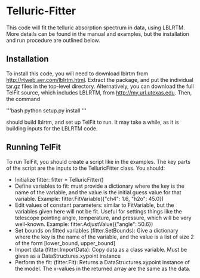 Telluric-Fitter
===============

This code will fit the telluric absorption spectrum in data, using LBLRTM. More details can be found in the manual and examples, but the installation and run procedure are outlined below.


Installation
------------

To install this code, you will need to download lblrtm from http://rtweb.aer.com/lblrtm.html. Extract the package, and put the individual tar.gz files in the top-level directory. Alternatively, you can download the full TelFit source, which includes LBLRTM, from http://my.url.utexas.edu. Then, the command 

'''bash
python setup.py install
'''

should build lblrtm, and set up TelFit to run. It may take a while, as it is building inputs for the LBLRTM code.


Running TelFit
--------------

To run TelFit, you should create a script like in the examples. The key parts of the script are the inputs to the TelluricFitter class. You should:

  - Initialize fitter: fitter = TelluricFitter()
  - Define variables to fit: must provide a dictionary where
      the key is the name of the variable, and the value is
      the initial guess value for that variable.
      Example: fitter.FitVariable({"ch4": 1.6, "h2o": 45.0})
  - Edit values of constant parameters: similar to FitVariable,
      but the variables given here will not be fit. Useful for 
      settings things like the telescope pointing angle, temperature,
      and pressure, which will be very well-known.
      Example: fitter.AdjustValue({"angle": 50.6})
  - Set bounds on fitted variables (fitter.SetBounds): Give a dictionary
      where the key is the name of the variable, and the value is
      a list of size 2 of the form [lower_bound, upper_bound]
  - Import data (fitter.ImportData): Copy data as a class variable.
      Must be given as a DataStructures.xypoint instance
  - Perform the fit: (fitter.Fit):
      Returns a DataStructures.xypoint instance of the model. The 
      x-values in the returned array are the same as the data.
